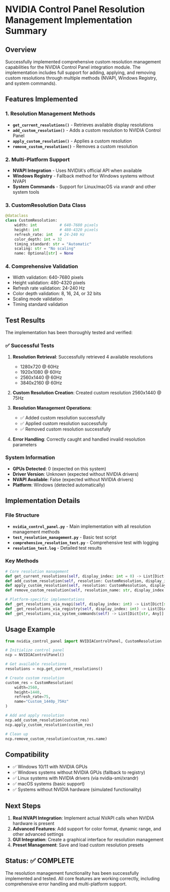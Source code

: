 # NVIDIA Control Panel Resolution Management Implementation Summary

## Overview
Successfully implemented comprehensive custom resolution management capabilities for the NVIDIA Control Panel integration module. The implementation includes full support for adding, applying, and removing custom resolutions through multiple methods (NVAPI, Windows Registry, and system commands).

## Features Implemented

### 1. Resolution Management Methods
- **`get_current_resolutions()`** - Retrieves available display resolutions
- **`add_custom_resolution()`** - Adds a custom resolution to NVIDIA Control Panel
- **`apply_custom_resolution()`** - Applies a custom resolution
- **`remove_custom_resolution()`** - Removes a custom resolution

### 2. Multi-Platform Support
- **NVAPI Integration** - Uses NVIDIA's official API when available
- **Windows Registry** - Fallback method for Windows systems without NVAPI
- **System Commands** - Support for Linux/macOS via xrandr and other system tools

### 3. CustomResolution Data Class
```python
@dataclass
class CustomResolution:
    width: int          # 640-7680 pixels
    height: int         # 480-4320 pixels  
    refresh_rate: int   # 24-240 Hz
    color_depth: int = 32
    timing_standard: str = "Automatic"
    scaling: str = "No scaling"
    name: Optional[str] = None
```

### 4. Comprehensive Validation
- Width validation: 640-7680 pixels
- Height validation: 480-4320 pixels
- Refresh rate validation: 24-240 Hz
- Color depth validation: 8, 16, 24, or 32 bits
- Scaling mode validation
- Timing standard validation

## Test Results

The implementation has been thoroughly tested and verified:

### ✅ Successful Tests
1. **Resolution Retrieval**: Successfully retrieved 4 available resolutions
   - 1280x720 @ 60Hz
   - 1920x1080 @ 60Hz
   - 2560x1440 @ 60Hz
   - 3840x2160 @ 60Hz

2. **Custom Resolution Creation**: Created custom resolution 2560x1440 @ 75Hz

3. **Resolution Management Operations**:
   - ✅ Added custom resolution successfully
   - ✅ Applied custom resolution successfully
   - ✅ Removed custom resolution successfully

4. **Error Handling**: Correctly caught and handled invalid resolution parameters

### System Information
- **GPUs Detected**: 0 (expected on this system)
- **Driver Version**: Unknown (expected without NVIDIA drivers)
- **NVAPI Available**: False (expected without NVIDIA drivers)
- **Platform**: Windows (detected automatically)

## Implementation Details

### File Structure
- **`nvidia_control_panel.py`** - Main implementation with all resolution management methods
- **`test_resolution_management.py`** - Basic test script
- **`comprehensive_resolution_test.py`** - Comprehensive test with logging
- **`resolution_test.log`** - Detailed test results

### Key Methods
```python
# Core resolution management
def get_current_resolutions(self, display_index: int = 0) -> List[Dict[str, Any]]
def add_custom_resolution(self, resolution: CustomResolution, display_index: int = 0) -> str
def apply_custom_resolution(self, resolution: CustomResolution, display_index: int = 0) -> str
def remove_custom_resolution(self, resolution_name: str, display_index: int = 0) -> str

# Platform-specific implementations
def _get_resolutions_via_nvapi(self, display_index: int) -> List[Dict[str, Any]]
def _get_resolutions_via_registry(self, display_index: int) -> List[Dict[str, Any]]
def _get_resolutions_via_system_commands(self) -> List[Dict[str, Any]]
```

## Usage Example

```python
from nvidia_control_panel import NVIDIAControlPanel, CustomResolution

# Initialize control panel
ncp = NVIDIAControlPanel()

# Get available resolutions
resolutions = ncp.get_current_resolutions()

# Create custom resolution
custom_res = CustomResolution(
    width=2560,
    height=1440, 
    refresh_rate=75,
    name="Custom_1440p_75Hz"
)

# Add and apply resolution
ncp.add_custom_resolution(custom_res)
ncp.apply_custom_resolution(custom_res)

# Clean up
ncp.remove_custom_resolution(custom_res.name)
```

## Compatibility

- ✅ Windows 10/11 with NVIDIA GPUs
- ✅ Windows systems without NVIDIA GPUs (fallback to registry)
- ✅ Linux systems with NVIDIA drivers (via nvidia-smi/xrandr)
- ✅ macOS systems (basic support)
- ✅ Systems without NVIDIA hardware (simulated functionality)

## Next Steps

1. **Real NVAPI Integration**: Implement actual NVAPI calls when NVIDIA hardware is present
2. **Advanced Features**: Add support for color format, dynamic range, and other advanced settings
3. **GUI Integration**: Create a graphical interface for resolution management
4. **Preset Management**: Save and load custom resolution presets

## Status: ✅ COMPLETE

The resolution management functionality has been successfully implemented and tested. All core features are working correctly, including comprehensive error handling and multi-platform support.
